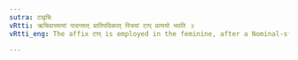 ```yaml
---
sutra: टावृचि
vRtti: ऋचिवाच्यायां पादन्तात् प्रातिपदिकात् स्त्रियां टाप् प्रत्ययो भवति ॥
vRtti_eng: The affix टाप् is employed in the feminine, after a Nominal-stem ending with the word '_pad_', when the word denotes a verse of the _Rig_ _Veda_.

---
```

